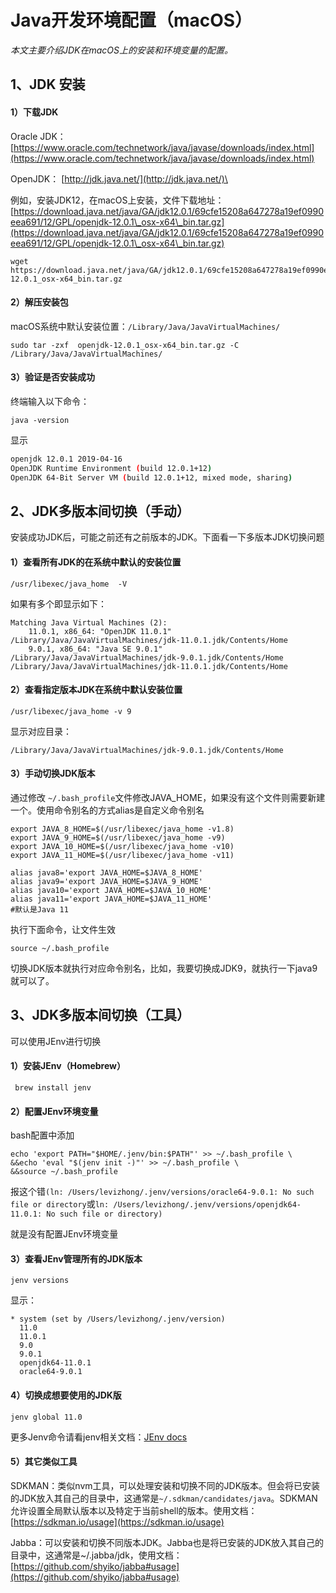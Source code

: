 # Java开发环境配置（macOS）

_本文主要介绍JDK在macOS上的安装和环境变量的配置。_

## **1、JDK 安装**

#### 1）下载JDK

Oracle JDK： [https://www.oracle.com/technetwork/java/javase/downloads/index.html](https://www.oracle.com/technetwork/java/javase/downloads/index.html)

OpenJDK： [http://jdk.java.net/](http://jdk.java.net/)\


例如，安装JDK12，在macOS上安装，文件下载地址：[https://download.java.net/java/GA/jdk12.0.1/69cfe15208a647278a19ef0990eea691/12/GPL/openjdk-12.0.1\_osx-x64\_bin.tar.gz](https://download.java.net/java/GA/jdk12.0.1/69cfe15208a647278a19ef0990eea691/12/GPL/openjdk-12.0.1\_osx-x64\_bin.tar.gz)

```
wget https://download.java.net/java/GA/jdk12.0.1/69cfe15208a647278a19ef0990eea691/12/GPL/openjdk-12.0.1_osx-x64_bin.tar.gz
```

#### 2）解压安装包

macOS系统中默认安装位置：`/Library/Java/JavaVirtualMachines/`

```
sudo tar -zxf  openjdk-12.0.1_osx-x64_bin.tar.gz -C /Library/Java/JavaVirtualMachines/
```

#### 3）验证是否安装成功

终端输入以下命令：

```
java -version
```

显示

```bash
openjdk 12.0.1 2019-04-16
OpenJDK Runtime Environment (build 12.0.1+12)
OpenJDK 64-Bit Server VM (build 12.0.1+12, mixed mode, sharing)
```

## **2、JDK多版本间切换（手动）**

安装成功JDK后，可能之前还有之前版本的JDK。下面看一下多版本JDK切换问题

#### 1）查看所有JDK的在系统中默认的安装位置

```
/usr/libexec/java_home  -V
```

如果有多个即显示如下：

```
Matching Java Virtual Machines (2):
    11.0.1, x86_64: "OpenJDK 11.0.1" /Library/Java/JavaVirtualMachines/jdk-11.0.1.jdk/Contents/Home
    9.0.1, x86_64: "Java SE 9.0.1" /Library/Java/JavaVirtualMachines/jdk-9.0.1.jdk/Contents/Home
/Library/Java/JavaVirtualMachines/jdk-11.0.1.jdk/Contents/Home
```

#### 2）查看指定版本JDK在系统中默认安装位置

```
/usr/libexec/java_home -v 9
```

显示对应目录：

```
/Library/Java/JavaVirtualMachines/jdk-9.0.1.jdk/Contents/Home
```

#### 3）手动切换JDK版本

通过修改 `~/.bash_profile`文件修改JAVA\_HOME，如果没有这个文件则需要新建一个。使用命令别名的方式alias是自定义命令别名

```
export JAVA_8_HOME=$(/usr/libexec/java_home -v1.8)
export JAVA_9_HOME=$(/usr/libexec/java_home -v9)
export JAVA_10_HOME=$(/usr/libexec/java_home -v10)
export JAVA_11_HOME=$(/usr/libexec/java_home -v11)

alias java8='export JAVA_HOME=$JAVA_8_HOME'
alias java9='export JAVA_HOME=$JAVA_9_HOME'
alias java10='export JAVA_HOME=$JAVA_10_HOME'
alias java11='export JAVA_HOME=$JAVA_11_HOME'
#默认是Java 11
```

执行下面命令，让文件生效

```
source ~/.bash_profile
```

切换JDK版本就执行对应命令别名，比如，我要切换成JDK9，就执行一下java9就可以了。

## **3、JDK多版本间切换（工具）**

可以使用JEnv进行切换

#### 1）安装JEnv（Homebrew）

```
 brew install jenv
```

#### 2）配置JEnv环境变量

bash配置中添加

```
echo 'export PATH="$HOME/.jenv/bin:$PATH"' >> ~/.bash_profile \
&&echo 'eval "$(jenv init -)"' >> ~/.bash_profile \
&&source ~/.bash_profile
```

报这个错`(ln: /Users/levizhong/.jenv/versions/oracle64-9.0.1: No such file or directory`或`ln: /Users/levizhong/.jenv/versions/openjdk64-11.0.1: No such file or directory)`

就是没有配置JEnv环境变量

#### 3）查看JEnv管理所有的JDK版本

```
jenv versions
```

显示：

```
* system (set by /Users/levizhong/.jenv/version)
  11.0
  11.0.1
  9.0
  9.0.1
  openjdk64-11.0.1
  oracle64-9.0.1
```

#### 4）切换成想要使用的JDK版

```
jenv global 11.0
```

更多Jenv命令请看jenv相关文档：[JEnv docs](https://github.com/gcuisinier/jenv/wiki)

#### 5）其它类似工具

SDKMAN：类似nvm工具，可以处理安装和切换不同的JDK版本。但会将已安装的JDK放入其自己的目录中，这通常是`~/.sdkman/candidates/java`。SDKMAN允许设置全局默认版本以及特定于当前shell的版本。使用文档：[https://sdkman.io/usage](https://sdkman.io/usage)

Jabba：可以安装和切换不同版本JDK。Jabba也是将已安装的JDK放入其自己的目录中，这通常是\~/.jabba/jdk，使用文档：[https://github.com/shyiko/jabba#usage](https://github.com/shyiko/jabba#usage)
